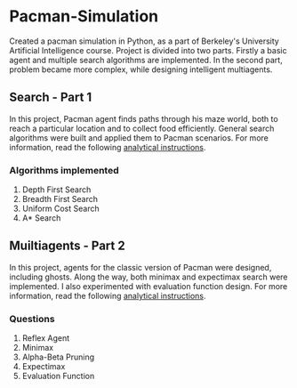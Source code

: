 # Pacman-Simulation
Created a pacman simulation in Python, as a part of Berkeley's University Artificial Intelligence course. Project is divided into two parts. Firstly a basic agent and multiple search algorithms are implemented. In the second part, problem became more complex, while designing intelligent multiagents.

## Search - Part 1
In this project, Pacman agent finds paths through his maze world, both to reach a particular location and to collect food efficiently. General search algorithms were built and applied them to Pacman scenarios. For more information, read the following [analytical instructions](https://inst.eecs.berkeley.edu/~cs188/sp20/project1/).

### Algorithms implemented
1. Depth First Search
2. Breadth First Search
3. Uniform Cost Search
4. A* Search

## Muiltiagents - Part 2
In this project, agents for the classic version of Pacman were designed, including ghosts. Along the way, both minimax and expectimax search were implemented. I also experimented with evaluation function design. For more information, read the following [analytical instructions](https://inst.eecs.berkeley.edu/~cs188/sp20/project2/).

### Questions
1. Reflex Agent
2. Minimax
3. Alpha-Beta Pruning
4. Expectimax
5. Evaluation Function

